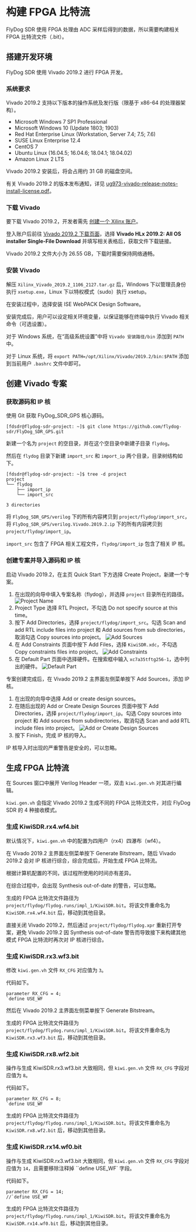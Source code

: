# 构建 FPGA 比特流

FlyDog SDR 使用 FPGA 处理由 ADC 采样后得到的数据，所以需要构建相关 FPGA 比特流文件（.bit）。

## 搭建开发环境

FlyDog SDR 使用 Vivado 2019.2 进行 FPGA 开发。

### 系统要求

Vivado 2019.2 支持以下版本的操作系统及发行版（限基于 x86-64 的处理器架构）。

 - Microsoft Windows 7 SP1 Professional
 - Microsoft Windows 10 (Update 1803; 1903)
 - Red Hat Enterprise Linux (Workstation, Server 7.4; 7.5; 7.6)
 - SUSE Linux Enterprise 12.4
 - CentOS 7
 - Ubuntu Linux (16.04.5; 16.04.6; 18.04.1; 18.04.02)
 - Amazon Linux 2 LTS

Vivado 2019.2 安装后，将会占用约 31 GB 的磁盘空间。

有关 Vivado 2019.2 的版本发布通知，详见 [ug973-vivado-release-notes-install-license.pdf](https://www.xilinx.com/support/documentation/sw_manuals/xilinx2019_2/ug973-vivado-release-notes-install-license.pdf)。

### 下载 Vivado

要下载 Vivado 2019.2，开发者需先 [创建一个 Xilinx 账户](https://www.xilinx.com/registration/create-account.html)。

登入账户后前往 [Vivado 2019.2 下载页面](https://www.xilinx.com/support/download/index.html/content/xilinx/en/downloadNav/vivado-design-tools/2019-2.html)，选择 **Vivado HLx 2019.2: All OS installer Single-File Download** 并填写相关表格后，获取文件下载链接。

Vivado 2019.2 文件大小为 26.55 GB，下载时需要保持网络通畅。

### 安装 Vivado

解压 `Xilinx_Vivado_2019.2_1106_2127.tar.gz` 后，Windows 下以管理员身份执行 `xsetup.exe`，Linux 下以特权模式（sudo）执行 xsetup。

在安装过程中，选择安装 ISE WebPACK Design Software。

安装完成后，用户可以设定相关环境变量，以保证能够在终端中执行 Vivado 相关命令（可选设置）。

对于 Windows 系统，在“高级系统设置”中将 `Vivado 安装路径/bin` 添加到 `PATH` 中。

对于 Linux 系统，将 `export PATH=/opt/Xilinx/Vivado/2019.2/bin:$PATH` 添加到当前用户 `.bashrc` 文件中即可。

## 创建 Vivado 专案

### 获取源码和 IP 核

使用 Git 获取 FlyDog_SDR_GPS 核心源码。

```
[fdsdr@flydog-sdr-project: ~]$ git clone https://github.com/flydog-sdr/FlyDog_SDR_GPS.git
```

新建一个名为 `project` 的空目录，并在这个空目录中新建子目录 `flydog`。

然后在 `flydog` 目录下新建 `import_src` 和 `import_ip` 两个目录，目录树结构如下。

```
[fdsdr@flydog-sdr-project: ~]$ tree -d project
project
└── flydog
    ├── import_ip
    └── import_src

3 directories
```

将 `FlyDog_SDR_GPS/verilog` 下的所有内容拷贝到 `project/flydog/import_src`，将 `FlyDog_SDR_GPS/verilog.Vivado.2019.2.ip` 下的所有内容拷贝到 `project/flydog/import_ip`。

`import_src` 包含了 FPGA 相关工程文件，`flydog/import_ip` 包含了相关 IP 核。

### 创建专案并导入源码和 IP 核

启动 Vivado 2019.2，在主页 Quick Start 下方选择 Create Project，新建一个专案。

 1. 在出现的向导中填入专案名称（flydog），并选择 `project` 目录所在的路径。
![Project Name](/develop/fpga_1.jpg "Project Name")
 2. Project Type 选择 RTL Project，不勾选 Do not specify source at this time。
 3. 按下 Add Directories，选择 `project/flydog/import_src`。勾选 Scan and add RTL include files into project 和 Add sources from sub directories，取消勾选 Copy sources into project。
![Add Sources](/develop/fpga_2.jpg "Add Sources")
 4. 在 Add Constraints 页面中按下 Add Files，选择 `KiwiSDR.xdc`，不勾选 Copy constraints files into project。
![Add Constraints](/develop/fpga_3.jpg "Add Constraints")
 5. 在 Default Part 页面中选择硬件。在搜索框中输入 `xc7a35tftg256-1`，选中列出的硬件。
![Default Part](/develop/fpga_4.jpg "Default Part")

专案创建完成后，在 Vivado 2019.2 主界面左侧菜单按下 Add Sources，添加 IP 核。

 1. 在出现的向导中选择 Add or create design sources。
 2. 在随后出现的 Add or Create Design Sources 页面中按下 Add Directories，选择 `project/flydog/import_ip`。勾选 Copy sources into project 和 Add sources from subdirectories，取消勾选 Scan and add RTL include files into project。
![Add or Create Design Sources](/develop/fpga_5.jpg "Add or Create Design Sources")
 3. 按下 Finish，完成 IP 核的导入。

IP 核导入时出现的严重警告是安全的，可以忽略。

## 生成 FPGA 比特流

在 Sources 窗口中展开 Verilog Header 一项，双击 `kiwi.gen.vh` 对其进行编辑。

`kiwi.gen.vh` 会指定 Vivado 2019.2 生成不同的 FPGA 比特流文件，对应 FlyDog SDR 的 4 种接收模式。

### 生成 KiwiSDR.rx4.wf4.bit

默认情况下，`kiwi.gen.vh` 中的配置为四用户（rx4）四瀑布（wf4）。

在 Vivado 2019.2 主界面左侧菜单按下 Generate Bitstream，随后 Vivado 2019.2 会对 IP 核进行综合，综合完成后，开始生成 FPGA 比特流。

根据计算机配置的不同，该过程所使用的时间亦有差异。

在综合过程中，会出现 Synthesis out-of-date 的警告，可以忽略。

生成的 FPGA 比特流文件路径为 `project/flydog/flydog.runs/impl_1/KiwiSDR.bit`。将该文件重命名为 `KiwiSDR.rx4.wf4.bit` 后，移动到其他目录。

直接关闭 Vivado 2019.2，然后通过 `project/flydog/flydog.xpr` 重新打开专案，避免 Vivado 2019.2 因 Synthesis out-of-date 警告而导致接下来构建其他模式 FPGA 比特流时再次对 IP 核进行综合。

### 生成 KiwiSDR.rx3.wf3.bit

修改 `kiwi.gen.vh` 文件 `RX_CFG` 对应值为 `3`。

代码如下。

```
parameter RX_CFG = 4;
`define USE_WF
```

然后在 Vivado 2019.2 主界面左侧菜单按下 Generate Bitstream。

生成的 FPGA 比特流文件路径为 `project/flydog/flydog.runs/impl_1/KiwiSDR.bit`。将该文件重命名为 `KiwiSDR.rx3.wf3.bit` 后，移动到其他目录。

### 生成 KiwiSDR.rx8.wf2.bit

操作与生成 KiwiSDR.rx3.wf3.bit 大致相同，但 `kiwi.gen.vh` 文件 `RX_CFG` 字段对应值为 `8`。

代码如下。

```
parameter RX_CFG = 8;
`define USE_WF
```

生成的 FPGA 比特流文件路径为 `project/flydog/flydog.runs/impl_1/KiwiSDR.bit`。将该文件重命名为 `KiwiSDR.rx8.wf2.bit` 后，移动到其他目录。

### 生成 KiwiSDR.rx14.wf0.bit

操作与生成 KiwiSDR.rx3.wf3.bit 大致相同，但 `kiwi.gen.vh` 文件 `RX_CFG` 字段对应值为 `14`，且需要移除注释掉 ``define USE_WF` 字段。

代码如下。

```
parameter RX_CFG = 14;
//`define USE_WF
```

生成的 FPGA 比特流文件路径为 `project/flydog/flydog.runs/impl_1/KiwiSDR.bit`。将该文件重命名为 `KiwiSDR.rx14.wf0.bit` 后，移动到其他目录。